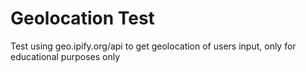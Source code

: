 # Geolocation Test
Test using geo.ipify.org/api to get geolocation of users input, only for educational purposes only
